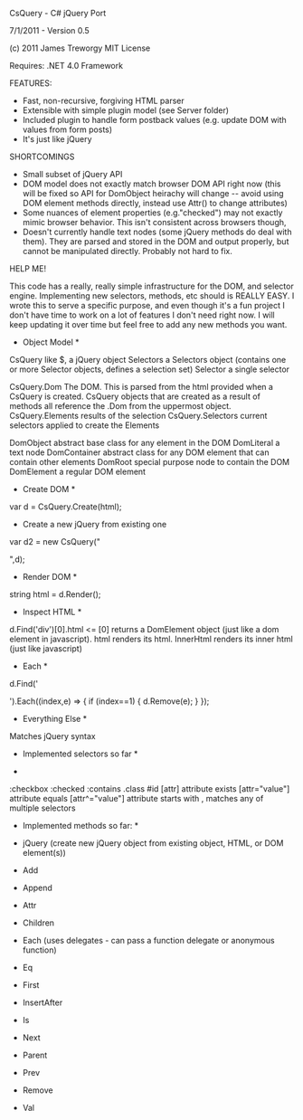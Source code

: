 CsQuery - C# jQuery Port

7/1/2011 - Version 0.5

(c) 2011 James Treworgy
MIT License

Requires: .NET 4.0 Framework


FEATURES:

* Fast, non-recursive, forgiving HTML parser
* Extensible with simple plugin model (see Server folder) 
* Included plugin to handle form postback values (e.g. update DOM with values from form posts)
* It's just like jQuery

SHORTCOMINGS

* Small subset of jQuery API
* DOM model does not exactly match browser DOM API right now (this will be fixed so API for DomObject heirachy will change -- avoid using 
  DOM element methods directly, instead use Attr() to change attributes)
* Some nuances of element properties (e.g."checked") may not exactly mimic browser behavior. This isn't consistent across browsers though,
* Doesn't currently handle text nodes (some jQuery methods do deal with them). They are parsed and stored in the DOM and output properly,
  but cannot be manipulated directly. Probably not hard to fix.

HELP ME!

This code has a really, really simple infrastructure for the DOM, and selector engine. 
Implementing new selectors, methods, etc should is REALLY EASY. I wrote this 
to serve a specific purpose, and even though it's a fun project I don't have time to work 
on a lot of features I don't need right now. I will keep updating it over time but feel 
free to add any new methods you want.


* Object Model *

CsQuery               like $, a jQuery object
Selectors             a Selectors object (contains one or more Selector objects, defines a selection set)
Selector              a single selector

CsQuery.Dom           The DOM. This is parsed from the html provided when a CsQuery is created. 
                      CsQuery objects that are created as a result of methods all reference the .Dom from the uppermost object.
CsQuery.Elements      results of the selection
CsQuery.Selectors     current selectors applied to create the Elements

DomObject             abstract base class for any element in the DOM
DomLiteral            a text node
DomContainer          abstract class for any DOM element that can contain other elements
DomRoot               special purpose node to contain the DOM
DomElement            a regular DOM element

* Create DOM *

var d = CsQuery.Create(html);

* Create a new jQuery from existing one

var d2 = new CsQuery("<div>",d);

* Render DOM *

string html = d.Render();

* Inspect HTML *

d.Find('div')[0].html   <= [0] returns a DomElement object (just like a dom element in javascript). 
                           html renders its html. InnerHtml renders its inner html (just like javascript)

* Each *

d.Find('<div>').Each((index,e) => {
    if (index==1) {
       d.Remove(e);
    }
});

* Everything Else *

Matches jQuery syntax


* Implemented selectors so far *

*
:checkbox
:checked
:contains
.class
#id
[attr]            attribute exists
[attr="value"]    attribute equals
[attr^="value"]   attribute starts with
,                 matches any of multiple selectors


* Implemented methods so far: *

- jQuery (create new jQuery object from existing object, HTML, or DOM element(s))

- Add
- Append
- Attr
- Children
- Each (uses delegates - can pass a function delegate or anonymous function)
- Eq
- First
- InsertAfter
- Is
- Next
- Parent
- Prev
- Remove
- Val

